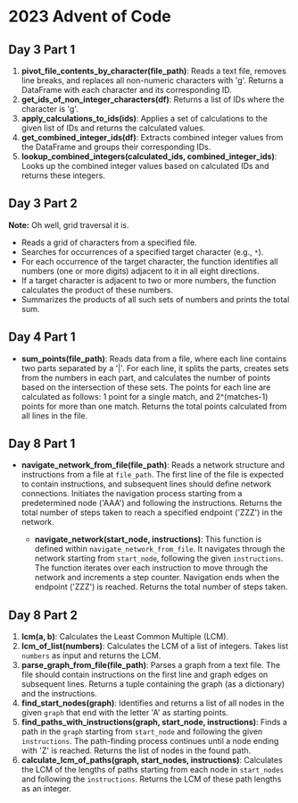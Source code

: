 # 2023 Advent of Code

## Day 3 Part 1

1. **pivot_file_contents_by_character(file_path)**: Reads a text file, removes line breaks, and replaces all non-numeric characters with 'g'. Returns a DataFrame with each character and its corresponding ID.
2. **get_ids_of_non_integer_characters(df)**: Returns a list of IDs where the character is 'g'.
3. **apply_calculations_to_ids(ids)**: Applies a set of calculations to the given list of IDs and returns the calculated values.
4. **get_combined_integer_ids(df)**: Extracts combined integer values from the DataFrame and groups their corresponding IDs.
5. **lookup_combined_integers(calculated_ids, combined_integer_ids)**: Looks up the combined integer values based on calculated IDs and returns these integers.

## Day 3 Part 2
**Note:** Oh well, grid traversal it is. 

- Reads a grid of characters from a specified file.
- Searches for occurrences of a specified target character (e.g., `*`).
- For each occurrence of the target character, the function identifies all numbers (one or more digits) adjacent to it in all eight directions.
- If a target character is adjacent to two or more numbers, the function calculates the product of these numbers.
- Summarizes the products of all such sets of numbers and prints the total sum.

## Day 4 Part 1

- **sum_points(file_path)**: Reads data from a file, where each line contains two parts separated by a '|'. For each line, it splits the parts, creates sets from the numbers in each part, and calculates the number of points based on the intersection of these sets. The points for each line are calculated as follows: 1 point for a single match, and 2^(matches-1) points for more than one match. Returns the total points calculated from all lines in the file.

## Day 8 Part 1

- **navigate_network_from_file(file_path)**: Reads a network structure and instructions from a file at `file_path`. The first line of the file is expected to contain instructions, and subsequent lines should define network connections. Initiates the navigation process starting from a predetermined node ('AAA') and following the instructions. Returns the total number of steps taken to reach a specified endpoint ('ZZZ') in the network.

    - **navigate_network(start_node, instructions)**: This function is defined within `navigate_network_from_file`. It navigates through the network starting from `start_node`, following the given `instructions`. The function iterates over each instruction to move through the network and increments a step counter. Navigation ends when the endpoint ('ZZZ') is reached. Returns the total number of steps taken.

## Day 8 Part 2

1. **lcm(a, b)**: Calculates the Least Common Multiple (LCM).
2. **lcm_of_list(numbers)**: Calculates the LCM of a list of integers. Takes list `numbers` as input and returns the LCM.
3. **parse_graph_from_file(file_path)**: Parses a graph from a text file. The file should contain instructions on the first line and graph edges on subsequent lines. Returns a tuple containing the graph (as a dictionary) and the instructions.
4. **find_start_nodes(graph)**: Identifies and returns a list of all nodes in the given `graph` that end with the letter 'A' as starting points.
5. **find_paths_with_instructions(graph, start_node, instructions)**: Finds a path in the `graph` starting from `start_node` and following the given `instructions`. The path-finding process continues until a node ending with 'Z' is reached. Returns the list of nodes in the found path.
6. **calculate_lcm_of_paths(graph, start_nodes, instructions)**: Calculates the LCM of the lengths of paths starting from each node in `start_nodes` and following the `instructions`. Returns the LCM of these path lengths as an integer.
